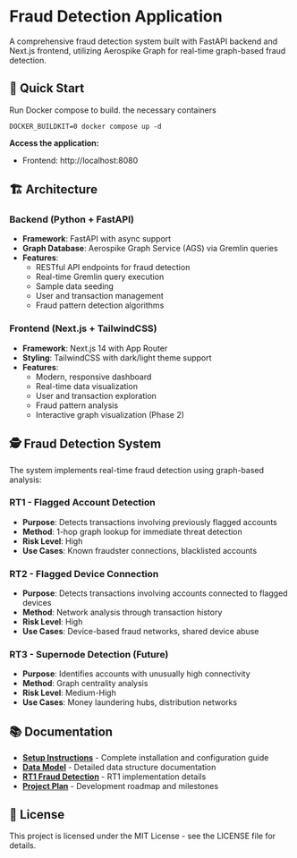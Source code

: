 # Fraud Detection Application

A comprehensive fraud detection system built with FastAPI backend and Next.js frontend, utilizing Aerospike Graph for real-time graph-based fraud detection.

## 🚀 Quick Start

Run Docker compose to build. the necessary containers
```
DOCKER_BUILDKIT=0 docker compose up -d
```

**Access the application:**
- Frontend: http://localhost:8080

## 🏗️ Architecture

### Backend (Python + FastAPI)
- **Framework**: FastAPI with async support
- **Graph Database**: Aerospike Graph Service (AGS) via Gremlin queries
- **Features**:
  - RESTful API endpoints for fraud detection
  - Real-time Gremlin query execution
  - Sample data seeding
  - User and transaction management
  - Fraud pattern detection algorithms

### Frontend (Next.js + TailwindCSS)
- **Framework**: Next.js 14 with App Router
- **Styling**: TailwindCSS with dark/light theme support
- **Features**:
  - Modern, responsive dashboard
  - Real-time data visualization
  - User and transaction exploration
  - Fraud pattern analysis
  - Interactive graph visualization (Phase 2)


## 🕵️ Fraud Detection System

The system implements real-time fraud detection using graph-based analysis:

### RT1 - Flagged Account Detection
- **Purpose**: Detects transactions involving previously flagged accounts
- **Method**: 1-hop graph lookup for immediate threat detection
- **Risk Level**: High
- **Use Cases**: Known fraudster connections, blacklisted accounts

### RT2 - Flagged Device Connection  
- **Purpose**: Detects transactions involving accounts connected to flagged devices
- **Method**: Network analysis through transaction history
- **Risk Level**: High
- **Use Cases**: Device-based fraud networks, shared device abuse

### RT3 - Supernode Detection (Future)
- **Purpose**: Identifies accounts with unusually high connectivity
- **Method**: Graph centrality analysis
- **Risk Level**: Medium-High
- **Use Cases**: Money laundering hubs, distribution networks


## 📚 Documentation

- **[Setup Instructions](./docs/setup.md)** - Complete installation and configuration guide
- **[Data Model](./docs/datamodel.md)** - Detailed data structure documentation
- **[RT1 Fraud Detection](./docs/RT1_FRAUD_DETECTION.md)** - RT1 implementation details
- **[Project Plan](./docs/plan.md)** - Development roadmap and milestones

## 📄 License

This project is licensed under the MIT License - see the LICENSE file for details.

